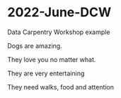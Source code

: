 # 2022-June-DCW
Data Carpentry Workshop example

Dogs are amazing.

They love you no matter what.

They are very entertaining

They need walks, food and attention

